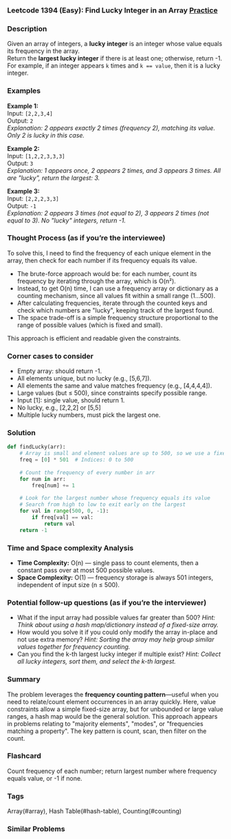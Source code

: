 ### Leetcode 1394 (Easy): Find Lucky Integer in an Array [Practice](https://leetcode.com/problems/find-lucky-integer-in-an-array)

### Description  
Given an array of integers, a **lucky integer** is an integer whose value equals its frequency in the array.  
Return the **largest lucky integer** if there is at least one; otherwise, return -1.  
For example, if an integer appears `k` times and `k == value`, then it is a lucky integer.

### Examples  

**Example 1:**  
Input: `[2,2,3,4]`  
Output: `2`  
*Explanation: 2 appears exactly 2 times (frequency 2), matching its value. Only 2 is lucky in this case.*

**Example 2:**  
Input: `[1,2,2,3,3,3]`  
Output: `3`  
*Explanation: 1 appears once, 2 appears 2 times, and 3 appears 3 times. All are "lucky", return the largest: 3.*

**Example 3:**  
Input: `[2,2,2,3,3]`  
Output: `-1`  
*Explanation: 2 appears 3 times (not equal to 2), 3 appears 2 times (not equal to 3). No "lucky" integers, return -1.*

### Thought Process (as if you’re the interviewee)  
To solve this, I need to find the frequency of each unique element in the array, then check for each number if its frequency equals its value.

- The brute-force approach would be: for each number, count its frequency by iterating through the array, which is O(n²).
- Instead, to get O(n) time, I can use a frequency array or dictionary as a counting mechanism, since all values fit within a small range (1...500).
- After calculating frequencies, iterate through the counted keys and check which numbers are "lucky", keeping track of the largest found.
- The space trade-off is a simple frequency structure proportional to the range of possible values (which is fixed and small).

This approach is efficient and readable given the constraints.

### Corner cases to consider  
- Empty array: should return -1.
- All elements unique, but no lucky (e.g., [5,6,7]).
- All elements the same and value matches frequency (e.g., [4,4,4,4]).
- Large values (but ≤ 500), since constraints specify possible range.
- Input [1]: single value, should return 1.
- No lucky, e.g., [2,2,2] or [5,5]
- Multiple lucky numbers, must pick the largest one.

### Solution

```python
def findLucky(arr):
    # Array is small and element values are up to 500, so we use a fixed-size frequency array.
    freq = [0] * 501  # Indices: 0 to 500
    
    # Count the frequency of every number in arr
    for num in arr:
        freq[num] += 1
    
    # Look for the largest number whose frequency equals its value
    # Search from high to low to exit early on the largest
    for val in range(500, 0, -1):
        if freq[val] == val:
            return val
    return -1
```

### Time and Space complexity Analysis  

- **Time Complexity:** O(n) — single pass to count elements, then a constant pass over at most 500 possible values.
- **Space Complexity:** O(1) — frequency storage is always 501 integers, independent of input size (n ≤ 500).

### Potential follow-up questions (as if you’re the interviewer)  

- What if the input array had possible values far greater than 500?
  *Hint: Think about using a hash map/dictionary instead of a fixed-size array.*
- How would you solve it if you could only modify the array in-place and not use extra memory?
  *Hint: Sorting the array may help group similar values together for frequency counting.*
- Can you find the k-th largest lucky integer if multiple exist?
  *Hint: Collect all lucky integers, sort them, and select the k-th largest.*

### Summary
The problem leverages the **frequency counting pattern**—useful when you need to relate/count element occurrences in an array quickly. Here, value constraints allow a simple fixed-size array, but for unbounded or large value ranges, a hash map would be the general solution. This approach appears in problems relating to "majority elements", "modes", or "frequencies matching a property". The key pattern is count, scan, then filter on the count.


### Flashcard
Count frequency of each number; return largest number where frequency equals value, or -1 if none.

### Tags
Array(#array), Hash Table(#hash-table), Counting(#counting)

### Similar Problems
